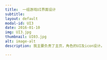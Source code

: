 ```yaml
---
title:  一组游戏UI界面设计
subtitle:  
layout: default
modal-id: UI3
date: 2016-01-10
img: UI3.jpg
thumbnail: UI03.jpg
alt: image-alt
description: 我主要负责了主页，角色的UI及icon设计。

---
```

